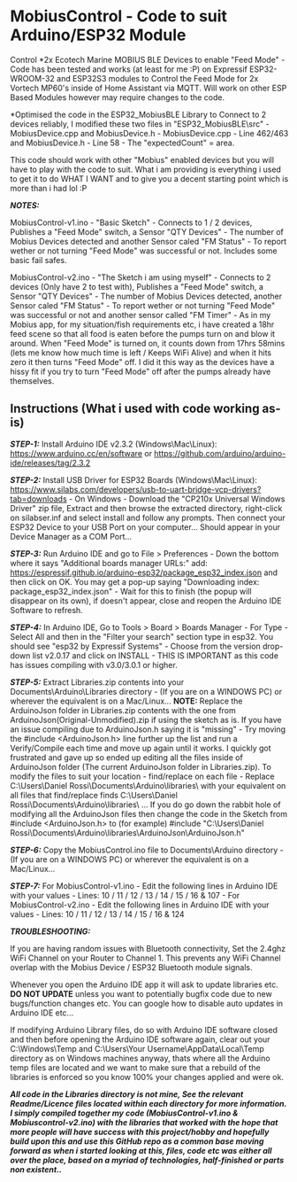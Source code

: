 # MobiusControl - Code to suit Arduino/ESP32 Module

Control *2x Ecotech Marine MOBIUS BLE Devices to enable "Feed Mode" - Code has been tested and works (at least for me :P) on Expressif ESP32-WROOM-32 and ESP32S3 modules to Control the Feed Mode for 2x Vortech MP60's inside of Home Assistant via MQTT. Will work on other ESP Based Modules however may require changes to the code.


*Optimised the code in the ESP32_MobiusBLE Library to Connect to 2 devices reliably, I modified these two files in "ESP32_MobiusBLE\src\" - MobiusDevice.cpp and MobiusDevice.h - MobiusDevice.cpp - Line 462/463 and MobiusDevice.h - Line 58 - The "expectedCount" = area.


This code should work with other "Mobius" enabled devices but you will have to play with the code to suit. What i am providing is everything i used to get it to do WHAT I WANT and to give you a decent starting point which is more than i had lol :P 

***NOTES:***


MobiusControl-v1.ino - "Basic Sketch" - Connects to 1 / 2 devices, Publishes a "Feed Mode" switch, a Sensor "QTY Devices" - The number of Mobius Devices detected and another Sensor caled "FM Status" - To report wether or not turning "Feed Mode" was successful or not. Includes some basic fail safes.

MobiusControl-v2.ino - "The Sketch i am using myself" - Connects to 2 devices (Only have 2 to test with), Publishes a "Feed Mode" switch, a Sensor "QTY Devices" - The number of Mobius Devices detected, another Sensor caled "FM Status" - To report wether or not turning "Feed Mode" was successful or not and another sensor called "FM Timer" - As in my Mobius app, for my situation/fish requirements etc, i have created a 18hr feed scene so that all food is eaten before the pumps turn on and blow it around. When "Feed Mode" is turned on, it counts down from 17hrs 58mins (lets me know how much time is left / Keeps WiFi Alive) and when it hits zero it then turns "Feed Mode" off. I did it this way as the devices have a hissy fit if you try to turn "Feed Mode" off after the pumps already have themselves.


## Instructions (What i used with code working as-is)


***STEP-1:*** Install Arduino IDE v2.3.2 (Windows\Mac\Linux): https://www.arduino.cc/en/software or https://github.com/arduino/arduino-ide/releases/tag/2.3.2

***STEP-2:*** Install USB Driver for ESP32 Boards (Windows\Mac\Linux): https://www.silabs.com/developers/usb-to-uart-bridge-vcp-drivers?tab=downloads - On Windows - Download the "CP210x Universal Windows Driver" zip file, Extract and then browse the extracted directory, right-click on silabser.inf and select install and follow any prompts. Then connect your ESP32 Device to your USB Port on your computer... Should appear in your Device Manager as a COM Port...

***STEP-3:*** Run Arduino IDE and go to File > Preferences - Down the bottom where it says "Additional boards manager URLs:" add: https://espressif.github.io/arduino-esp32/package_esp32_index.json and then click on OK. You may get a pop-up saying "Downloading index: package_esp32_index.json" - Wait for this to finish (the popup will disappear on its own), if doesn't appear, close and reopen the Arduino IDE Software to refresh. 

***STEP-4:*** In Arduino IDE, Go to Tools > Board > Boards Manager - For Type - Select All and then in the "Filter your search" section type in esp32. You should see "esp32 by Expressif Systems" - Choose from the version drop-down list v2.0.17 and click on INSTALL - THIS IS IMPORTANT as this code has issues compiling with v3.0/3.0.1 or higher.

***STEP-5:*** Extract Libraries.zip contents into your Documents\Arduino\Libraries directory - (If you are on a WINDOWS PC) or wherever the equivalent is on a Mac/Linux... **NOTE:** Replace the ArduinoJson folder in Libraries.zip contents with the one from ArduinoJson(Original-Unmodified).zip if using the sketch as is. If you have an issue compiling due to ArduinoJson.h saying it is "missing" - Try moving the #include <ArduinoJson.h> line further up the list and run a Verify/Compile each time and move up again until it works. I quickly got frustrated and gave up so ended up editing all the files inside of ArduinoJson folder (The current ArduinoJson folder in Libraries.zip). To modify the files to suit your location - find/replace on each file - Replace C:\Users\Daniel Rossi\Documents\Arduino\libraries\ with your equivalent on all files that find/replace finds C:\Users\Daniel Rossi\Documents\Arduino\libraries\ ... If you do go down the rabbit hole of modifying all the ArduinoJson files then change the code in the Sketch from #include <ArduinoJson.h> to (for example) #include "C:\\Users\\Daniel Rossi\\Documents\\Arduino\\libraries\\ArduinoJson\\ArduinoJson.h"

***STEP-6:*** Copy the MobiusControl.ino file to Documents\Arduino directory - (If you are on a WINDOWS PC) or wherever the equivalent is on a Mac/Linux...

***STEP-7:*** For MobiusControl-v1.ino - Edit the following lines in Arduino IDE with your values - Lines: 10 / 11 / 12 / 13 / 14 / 15 / 16 & 107 - For MobiusControl-v2.ino - Edit the following lines in Arduino IDE with your values - Lines: 10 / 11 / 12 / 13 / 14 / 15 / 16 & 124


***TROUBLESHOOTING:*** 


If you are having random issues with Bluetooth connectivity, Set the 2.4ghz WiFi Channel on your Router to Channel 1. This prevents any WiFi Channel overlap with the Mobius Device / ESP32 Bluetooth module signals. 

Whenever you open the Arduino IDE app it will ask to update libraries etc. **DO NOT UPDATE** unless you want to potentially bugfix code due to new bugs/function changes etc. You can google how to disable auto updates in Arduino IDE etc...

If modifying Arduino Library files, do so with Arduino IDE software closed and then before opening the Arduino IDE software again, clear out your C:\Windows\Temp and C:\Users\Your Username\AppData\Local\Temp directory as on Windows machines anyway, thats where all the Arduino temp files are located and we want to make sure that a rebuild of the libraries is enforced so you know 100% your changes applied and were ok.





***All code in the Libraries directory is not mine, See the relevant Readme/Licence files located within each directory for more information. I simply compiled together my code (MobiusControl-v1.ino & Mobiuscontrol-v2.ino) with the libraries that worked with the hope that more people will have success with this project/hobby and hopefully build upon this and use this GitHub repo as a common base moving forward as when i started looking at this, files, code etc was either all over the place, based on a myriad of technologies, half-finished or parts non existent..***  

